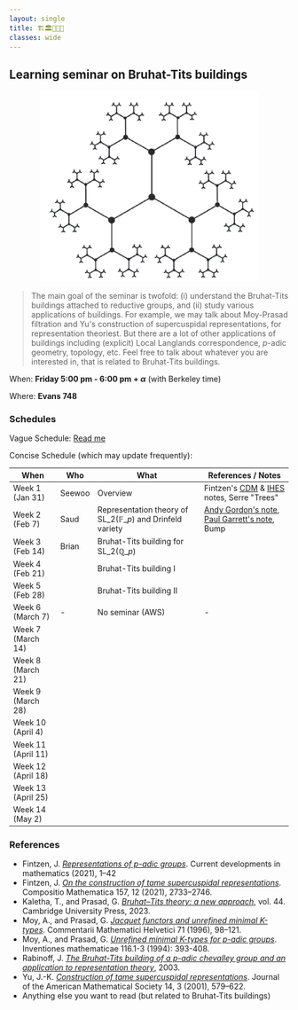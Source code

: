 ```yaml
---
layout: single
title: 🏗️🏛️🏢🏫🏰 
classes: wide
---
```



## Learning seminar on Bruhat-Tits buildings

<p align="center">
<img src="/seminar/2025spring-bruhat-tits/BT-SL2Q2.png">
</p>

> The main goal of the seminar is twofold: (i) understand the Bruhat-Tits buildings attached to reductive groups, and (ii) study various applications of buildings. For example, we may talk about Moy-Prasad filtration and Yu's construction of supercuspidal representations, for representation theoriest. But there are a lot of other applications of buildings including (explicit) Local Langlands correspondence, $p$-adic geometry, topology, etc. Feel free to talk about whatever you are interested in, that is related to Bruhat-Tits buildings.


When: **Friday 5:00 pm - 6:00 pm + $\alpha$** (with Berkeley time)

Where: **Evans 748**

### Schedules

Vague Schedule: [Read me](Bruhat_Tits_seminar.pdf)


Concise Schedule (which may update frequently):

| When               | Who    | What                                                                              | References / Notes                                                                                                                                                                           |
|--------------------|--------|-----------------------------------------------------------------------------------|----------------------------------------------------------------------------------------------------------------------------------------------------------------------------------------------|
| Week 1 (Jan 31)    | Seewoo | Overview                                                                          | Fintzen's [CDM](https://www.math.uni-bonn.de/people/fintzen/Fintzen_CDM.pdf) & [IHES](https://www.math.uni-bonn.de/people/fintzen/IHES_Fintzen.pdf) notes, Serre "Trees"                     |
| Week 2 (Feb 7)     | Saud   | Representation theory of $\mathrm{SL}\_{2}(\mathbb{F}\_{p})$ and Drinfeld variety | [Andy Gordon's note](https://websites.umich.edu/~charchan/seminar/20211004.pdf), [Paul Garrett's note](https://www-users.cse.umn.edu/~garrett/m/repns/notes_2014-15/04_finite_GL2.pdf), Bump |
| Week 3 (Feb 14)    | Brian  | Bruhat-Tits building for $\mathrm{SL}\_{2}(\mathbb{Q}\_{p})$                      |                                                                                                                                                                                              |
| Week 4 (Feb 21)    |        | Bruhat-Tits building I                                                            |                                                                                                                                                                                              |
| Week 5 (Feb 28)    |        | Bruhat-Tits building II                                                           |                                                                                                                                                                                              |
| Week 6 (March 7)   | -      | No seminar (AWS)                                                                  | -                                                                                                                                                                                            |
| Week 7 (March 14)  |        |                                                                                   |                                                                                                                                                                                              |
| Week 8 (March 21)  |        |                                                                                   |                                                                                                                                                                                              |
| Week 9 (March 28)  |        |                                                                                   |                                                                                                                                                                                              |
| Week 10 (April 4)  |        |                                                                                   |                                                                                                                                                                                              |
| Week 11 (April 11) |        |                                                                                   |                                                                                                                                                                                              |
| Week 12 (April 18) |        |                                                                                   |                                                                                                                                                                                              |
| Week 13 (April 25) |        |                                                                                   |                                                                                                                                                                                              |
| Week 14 (May 2)    |        |                                                                                   |                                                                                                                                                                                              |


### References

- Fintzen, J. [*Representations of p-adic groups*](https://www.math.uni-bonn.de/people/fintzen/Fintzen_CDM.pdf). Current developments in mathematics (2021), 1–42
- Fintzen, J. [*On the construction of tame supercuspidal representations*](https://www.cambridge.org/core/journals/compositio-mathematica/article/on-the-construction-of-tame-supercuspidal-representations/70256AF7C1BA82B217A2AB03537F992B). Compositio Mathematica 157, 12 (2021), 2733–2746.
- Kaletha, T., and Prasad, G. [*Bruhat–Tits theory: a new approach*](https://www.cambridge.org/9781108831963), vol. 44. Cambridge University Press, 2023.
- Moy, A., and Prasad, G. [*Jacquet functors and unrefined minimal K-types*](https://link.springer.com/article/10.1007/BF02566411). Commentarii
Mathematici Helvetici 71 (1996), 98–121.
- Moy, A., and Prasad, G. [*Unrefined minimal K-types for p-adic groups*](https://link.springer.com/article/10.1007/BF01231566). Inventiones mathematicae 116.1-3 (1994): 393-408.
- Rabinoff, J. [*The Bruhat-Tits building of a p-adic chevalley group and an application to representation theory*](https://services.math.duke.edu/~jdr/papers/building.pdf), 2003.
- Yu, J.-K. [*Construction of tame supercuspidal representations*](https://www.ams.org/jams/2001-14-03/S0894-0347-01-00363-0/S0894-0347-01-00363-0.pdf). Journal of the American Mathematical Society 14, 3 (2001), 579–622.
- Anything else you want to read (but related to Bruhat-Tits buildings)